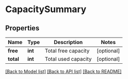 # CapacitySummary

## Properties
Name | Type | Description | Notes
------------ | ------------- | ------------- | -------------
**free** | **int** | Total free capacity | [optional] 
**total** | **int** | Total used capacity | [optional] 

[[Back to Model list]](../README.md#documentation-for-models) [[Back to API list]](../README.md#documentation-for-api-endpoints) [[Back to README]](../README.md)


